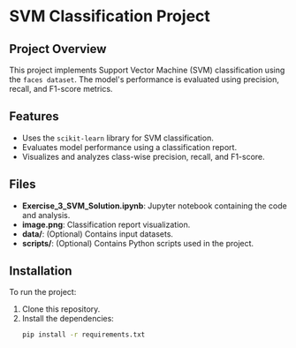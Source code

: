 # SVM Classification Project

## Project Overview
This project implements Support Vector Machine (SVM) classification using the `faces dataset`. The model's performance is evaluated using precision, recall, and F1-score metrics.

## Features
- Uses the `scikit-learn` library for SVM classification.
- Evaluates model performance using a classification report.
- Visualizes and analyzes class-wise precision, recall, and F1-score.

## Files
- **Exercise_3_SVM_Solution.ipynb**: Jupyter notebook containing the code and analysis.
- **image.png**: Classification report visualization.
- **data/**: (Optional) Contains input datasets.
- **scripts/**: (Optional) Contains Python scripts used in the project.

## Installation
To run the project:
1. Clone this repository.
2. Install the dependencies:
   ```bash
   pip install -r requirements.txt

